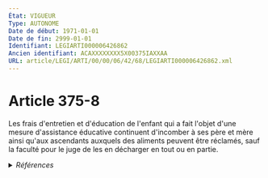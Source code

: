 ```yaml
---
État: VIGUEUR
Type: AUTONOME
Date de début: 1971-01-01
Date de fin: 2999-01-01
Identifiant: LEGIARTI000006426862
Ancien identifiant: ACAXXXXXXXX5X00375IAXXAA
URL: article/LEGI/ARTI/00/00/06/42/68/LEGIARTI000006426862.xml
---
```


<h1>Article 375-8</h1>

Les frais d'entretien et d'éducation de l'enfant qui a fait l'objet d'une mesure
d'assistance éducative continuent d'incomber à ses père et mère ainsi qu'aux
ascendants auxquels des aliments peuvent être réclamés, sauf la faculté pour le
juge de les en décharger en tout ou en partie.


<details>
  <summary><em>Références</em></summary>

  <h2>Articles faisant référence à l'article</h2>
  
  <ul>
    <li>
      <a href="https://legal.tricoteuses.fr//redirection/LEGIARTI000027572870?vers=git&vers=legifrance">Code de l'action sociale et des familles - article L228-2 AUTONOME MODIFIE, en vigueur du 2015-03-22 au 2021-09-30</a> CITATION source
    </li>
    <li>
      <a href="https://legal.tricoteuses.fr//redirection/LEGIARTI000006683693?vers=git&vers=legifrance">Décret n°88-949 du 6 octobre 1988 relatif à l'habilitation des personnes physiques, établissements, services ou organismes publics ou privés auxquels l'autorité judiciaire confie habituellement des mineurs ou l'exécution de mesures les concernant - article 1 AUTONOME MODIFIE, en vigueur du 1988-10-08 au 2003-03-06</a> CITATION source
    </li>
    <li>
      <a href="https://legal.tricoteuses.fr//redirection/LEGIARTI000006681231?vers=git&vers=legifrance">Code de la famille et de l'aide sociale - article 95 AUTONOME MODIFIE, en vigueur du 1986-01-08 au 1996-07-06</a> CITATION source
    </li>
    <li>
      <a href="https://legal.tricoteuses.fr//redirection/LEGIARTI000006283875?vers=git&vers=legifrance">Loi n° 70-459 du 4 juin 1970 relative à l'autorité parentale - article 9 AUTONOME VIGUEUR, en vigueur depuis le 1971-01-01</a> SPEC_APPLI cible
    </li>
    <li>
      <a href="https://legal.tricoteuses.fr//redirection/LEGIARTI000006681230?vers=git&vers=legifrance">Code de la famille et de l'aide sociale - article 95 AUTONOME MODIFIE, en vigueur du 1971-12-28 au 1986-01-08</a> CITATION source
    </li>
    <li>
      <a href="https://legal.tricoteuses.fr//redirection/LEGIARTI000006283879?vers=git&vers=legifrance">Loi n° 70-459 du 4 juin 1970 relative à l'autorité parentale - article 13 AUTONOME MODIFIE, en vigueur du 1971-01-01 au 2016-10-01</a> SPEC_APPLI cible
    </li>
    <li>
      <a href="https://legal.tricoteuses.fr//redirection/LEGIARTI000039099531?vers=git&vers=legifrance">Code de l'action sociale et des familles - article L228-2 AUTONOME VIGUEUR, en vigueur depuis le 2021-09-30</a> CITATION source
    </li>
    <li>
      <a href="https://legal.tricoteuses.fr//redirection/LEGIARTI000006796946?vers=git&vers=legifrance">Code de l'action sociale et des familles - article L228-2 AUTONOME MODIFIE, en vigueur du 2000-12-23 au 2015-03-22</a> CITATION source
    </li>
    <li>
      <a href="https://legal.tricoteuses.fr//redirection/LEGIARTI000006283877?vers=git&vers=legifrance">Loi n° 70-459 du 4 juin 1970 relative à l'autorité parentale - article 11 AUTONOME VIGUEUR, en vigueur depuis le 1971-01-01</a> SPEC_APPLI cible
    </li>
    <li>
      <a href="https://legal.tricoteuses.fr//redirection/LEGIARTI000006681212?vers=git&vers=legifrance">Code de la famille et de l'aide sociale - article 84 AUTONOME ABROGE, en vigueur du 1986-01-08 au 2000-12-23</a> CITATION source
    </li>
    <li>
      <a href="https://legal.tricoteuses.fr//redirection/LEGIARTI000006283876?vers=git&vers=legifrance">Loi n° 70-459 du 4 juin 1970 relative à l'autorité parentale - article 10 AUTONOME VIGUEUR, en vigueur depuis le 1971-01-01</a> SPEC_APPLI cible
    </li>
    <li>
      <a href="https://legal.tricoteuses.fr//redirection/LEGIARTI000032043090?vers=git&vers=legifrance">Loi n° 70-459 du 4 juin 1970 relative à l'autorité parentale - article 13 AUTONOME VIGUEUR, en vigueur depuis le 2016-10-01</a> SPEC_APPLI cible
    </li>
    <li>
      <a href="https://legal.tricoteuses.fr//redirection/LEGIARTI000006283878?vers=git&vers=legifrance">Loi n° 70-459 du 4 juin 1970 relative à l'autorité parentale - article 12 AUTONOME VIGUEUR, en vigueur depuis le 1971-01-01</a> SPEC_APPLI cible
    </li>
    <li>
      <a href="https://legal.tricoteuses.fr//redirection/LEGIARTI000006283858?vers=git&vers=legifrance">Loi n° 74-631 du 5 juillet 1974 fixant à dix-huit ans l'âge de la majorité - article 21 AUTONOME VIGUEUR, en vigueur depuis le 1974-07-07</a> SPEC_APPLI cible
    </li>
    <li>
      <a href="https://legal.tricoteuses.fr//redirection/LEGIARTI000006283867?vers=git&vers=legifrance">Loi n°70-459 du 4 juin 1970 RELATIVE A L'AUTORITE PARENTALE - article 1 ENTIEREMENT_MODIF</a> CREATION cible
    </li>
  </ul>
  
  <h2>Références faites par l'article</h2>
  
  <ul>
    <li>
      CODIFICATION source Loi 1803-03-14
    </li>
    <li>
      1970-06-04 CREATION source <a href="https://legal.tricoteuses.fr//redirection/LEGIARTI000006283867?vers=git&vers=legifrance">Loi n°70-459 du 4 juin 1970 RELATIVE A L'AUTORITE PARENTALE - article 1 ENTIEREMENT_MODIF</a>
    </li>
    <li>
      1970-06-04 SPEC_APPLI source <a href="https://legal.tricoteuses.fr//redirection/LEGIARTI000006283876?vers=git&vers=legifrance">Loi n° 70-459 du 4 juin 1970 relative à l'autorité parentale - article 10 AUTONOME VIGUEUR, en vigueur depuis le 1971-01-01</a>
    </li>
    <li>
      1970-06-04 SPEC_APPLI source <a href="https://legal.tricoteuses.fr//redirection/LEGIARTI000006283877?vers=git&vers=legifrance">Loi n° 70-459 du 4 juin 1970 relative à l'autorité parentale - article 11 AUTONOME VIGUEUR, en vigueur depuis le 1971-01-01</a>
    </li>
    <li>
      1970-06-04 SPEC_APPLI source <a href="https://legal.tricoteuses.fr//redirection/LEGIARTI000006283878?vers=git&vers=legifrance">Loi n° 70-459 du 4 juin 1970 relative à l'autorité parentale - article 12 AUTONOME VIGUEUR, en vigueur depuis le 1971-01-01</a>
    </li>
    <li>
      1970-06-04 SPEC_APPLI source <a href="https://legal.tricoteuses.fr//redirection/LEGIARTI000006283879?vers=git&vers=legifrance">Loi n° 70-459 du 4 juin 1970 relative à l'autorité parentale - article 13 AUTONOME MODIFIE, en vigueur du 1971-01-01 au 2016-10-01</a>
    </li>
    <li>
      1970-06-04 SPEC_APPLI source <a href="https://legal.tricoteuses.fr//redirection/LEGIARTI000006283875?vers=git&vers=legifrance">Loi n° 70-459 du 4 juin 1970 relative à l'autorité parentale - article 9 AUTONOME VIGUEUR, en vigueur depuis le 1971-01-01</a>
    </li>
    <li>
      1974-07-05 SPEC_APPLI source <a href="https://legal.tricoteuses.fr//redirection/LEGIARTI000006283858?vers=git&vers=legifrance">Loi n° 74-631 du 5 juillet 1974 fixant à dix-huit ans l'âge de la majorité - article 21 AUTONOME VIGUEUR, en vigueur depuis le 1974-07-07</a>
    </li>
    <li>
      1988-10-06 CITATION cible <a href="https://legal.tricoteuses.fr//redirection/LEGIARTI000006683693?vers=git&vers=legifrance">Décret n°88-949 du 6 octobre 1988 relatif à l'habilitation des personnes physiques, établissements, services ou organismes publics ou privés auxquels l'autorité judiciaire confie habituellement des mineurs ou l'exécution de mesures les concernant - article 1 AUTONOME MODIFIE, en vigueur du 1988-10-08 au 2003-03-06</a>
    </li>
    <li>
      2999-01-01 CITATION cible <a href="https://legal.tricoteuses.fr//redirection/LEGIARTI000039099531?vers=git&vers=legifrance">Code de l'action sociale et des familles - article L228-2 AUTONOME VIGUEUR, en vigueur depuis le 2021-09-30</a>
    </li>
    <li>
      2999-01-01 CITATION cible <a href="https://legal.tricoteuses.fr//redirection/LEGIARTI000006681212?vers=git&vers=legifrance">Code de la famille et de l'aide sociale - article 84 AUTONOME ABROGE, en vigueur du 1986-01-08 au 2000-12-23</a>
    </li>
    <li>
      2999-01-01 CITATION cible <a href="https://legal.tricoteuses.fr//redirection/LEGIARTI000006681231?vers=git&vers=legifrance">Code de la famille et de l'aide sociale - article 95 AUTONOME MODIFIE, en vigueur du 1986-01-08 au 1996-07-06</a>
    </li>
  </ul>
</details>
